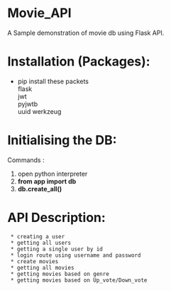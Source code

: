 # Movie_API
A Sample demonstration of movie db using Flask API.
# Installation (Packages):
* pip install these packets</br>
flask </br>
jwt </br>
pyjwtb </br>
uuid
werkzeug

# Initialising the DB:
Commands :
  1. open python interpreter
  2.  <strong> from app import db</strong>
  3.  <strong> db.create_all()</strong>

# API Description:
     * creating a user 
     * getting all users
     * getting a single user by id
     * login route using username and password
     * create movies
     * getting all movies
     * getting movies based on genre
     * getting movies based on Up_vote/Down_vote
  
  

